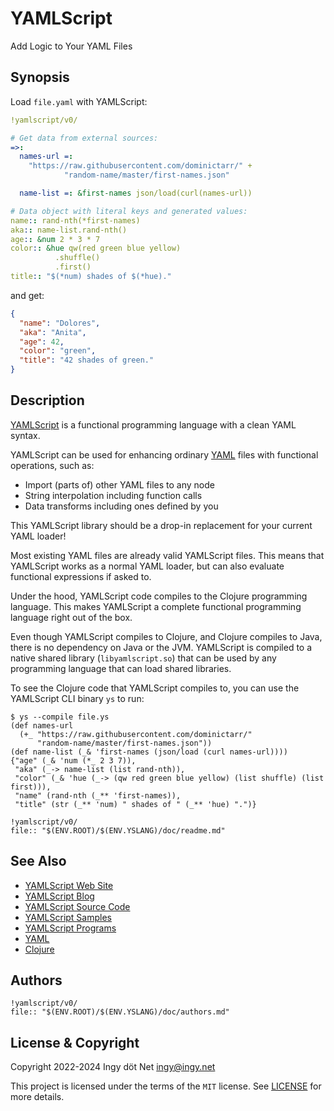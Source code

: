 YAMLScript
==========

Add Logic to Your YAML Files


## Synopsis

Load `file.yaml` with YAMLScript:
```yaml
!yamlscript/v0/

# Get data from external sources:
=>:
  names-url =:
    "https://raw.githubusercontent.com/dominictarr/" +
            "random-name/master/first-names.json"

  name-list =: &first-names json/load(curl(names-url))

# Data object with literal keys and generated values:
name:: rand-nth(*first-names)
aka:: name-list.rand-nth()
age:: &num 2 * 3 * 7
color:: &hue qw(red green blue yellow)
          .shuffle()
          .first()
title:: "$(*num) shades of $(*hue)."
```

and get:
```json
{
  "name": "Dolores",
  "aka": "Anita",
  "age": 42,
  "color": "green",
  "title": "42 shades of green."
}
```


## Description

[YAMLScript](https://yamlscript.org) is a functional programming language with a
clean YAML syntax.

YAMLScript can be used for enhancing ordinary [YAML](https://yaml.org) files
with functional operations, such as:

* Import (parts of) other YAML files to any node
* String interpolation including function calls
* Data transforms including ones defined by you

This YAMLScript library should be a drop-in replacement for your current YAML
loader!

Most existing YAML files are already valid YAMLScript files.
This means that YAMLScript works as a normal YAML loader, but can also evaluate
functional expressions if asked to.

Under the hood, YAMLScript code compiles to the Clojure programming language.
This makes YAMLScript a complete functional programming language right out of
the box.

Even though YAMLScript compiles to Clojure, and Clojure compiles to Java, there
is no dependency on Java or the JVM.
YAMLScript is compiled to a native shared library (`libyamlscript.so`) that can
be used by any programming language that can load shared libraries.

To see the Clojure code that YAMLScript compiles to, you can use the YAMLScript
CLI binary `ys` to run:

```text
$ ys --compile file.ys
(def names-url
  (+_ "https://raw.githubusercontent.com/dominictarr/"
      "random-name/master/first-names.json"))
(def name-list (_& 'first-names (json/load (curl names-url))))
{"age" (_& 'num (*_ 2 3 7)),
 "aka" (_-> name-list (list rand-nth)),
 "color" (_& 'hue (_-> (qw red green blue yellow) (list shuffle) (list first))),
 "name" (rand-nth (_** 'first-names)),
 "title" (str (_** 'num) " shades of " (_** 'hue) ".")}
```

```markys:include
!yamlscript/v0/
file:: "$(ENV.ROOT)/$(ENV.YSLANG)/doc/readme.md"
```


## See Also

* [YAMLScript Web Site](https://yamlscript.org)
* [YAMLScript Blog](https://yamlscript.org/blog)
* [YAMLScript Source Code](https://github.com/yaml/yamlscript)
* [YAMLScript Samples](https://github.com/yaml/yamlscript/tree/main/sample)
* [YAMLScript Programs](https://rosettacode.org/wiki/Category:YAMLScript)
* [YAML](https://yaml.org)
* [Clojure](https://clojure.org)


## Authors

```markys:include
!yamlscript/v0/
file:: "$(ENV.ROOT)/$(ENV.YSLANG)/doc/authors.md"
```


## License & Copyright

Copyright 2022-2024 Ingy döt Net <ingy@ingy.net>

This project is licensed under the terms of the `MIT` license.
See [LICENSE](https://github.com/yaml/yamlscript/blob/main/License) for
more details.
